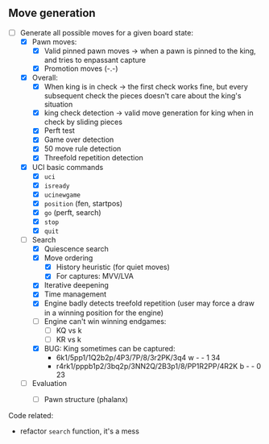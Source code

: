 ## Move generation
- [ ] Generate all possible moves for a given board state:
  - [x] Pawn moves:
    - [x] Valid pinned pawn moves -> when a pawn is pinned to the king, and tries to enpassant capture
    - [x] Promotion moves (-.-)
  - [x] Overall:
    - [x] When king is in check -> the first check works fine, but every subsequent check the pieces doesn't care about the king's situation
    - [x] king check detection -> valid move generation for king when in check by sliding pieces
    - [x] Perft test 
    - [x] Game over detection
    - [x] 50 move rule detection
    - [x] Threefold repetition detection
  - [x] UCI basic commands
    - [x] `uci`
    - [x] `isready`
    - [x] `ucinewgame`
    - [x] `position` (fen, startpos)
    - [x] `go` (perft, search)
    - [x] `stop`
    - [x] `quit`
  - [ ] Search
    - [x] Quiescence search
    - [x] Move ordering
      - [x] History heuristic (for quiet moves)
      - [x] For captures: MVV/LVA
    - [x] Iterative deepening
    - [x] Time management
    - [x] Engine badly detects treefold repetition (user may force a draw in a winning position for the engine)
    - [ ] Engine can't win winning endgames:
      - [ ] KQ vs k
      - [ ] KR vs k
    - [x] BUG: King sometimes can be captured:
      - 6k1/5pp1/1Q2b2p/4P3/7P/8/3r2PK/3q4 w - - 1 34
      - r4rk1/pppb1p2/3bq2p/3NN2Q/2B3p1/8/PP1R2PP/4R2K b - - 0 23
  - [ ] Evaluation
    - [ ] Pawn structure (phalanx) 


Code related:
- refactor `search` function, it's a mess
